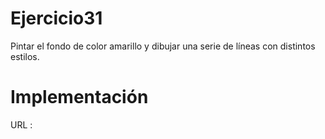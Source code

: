 # Ejercicio31
Pintar el fondo de color amarillo y dibujar una serie de líneas con distintos estilos.
# Implementación
URL : 
